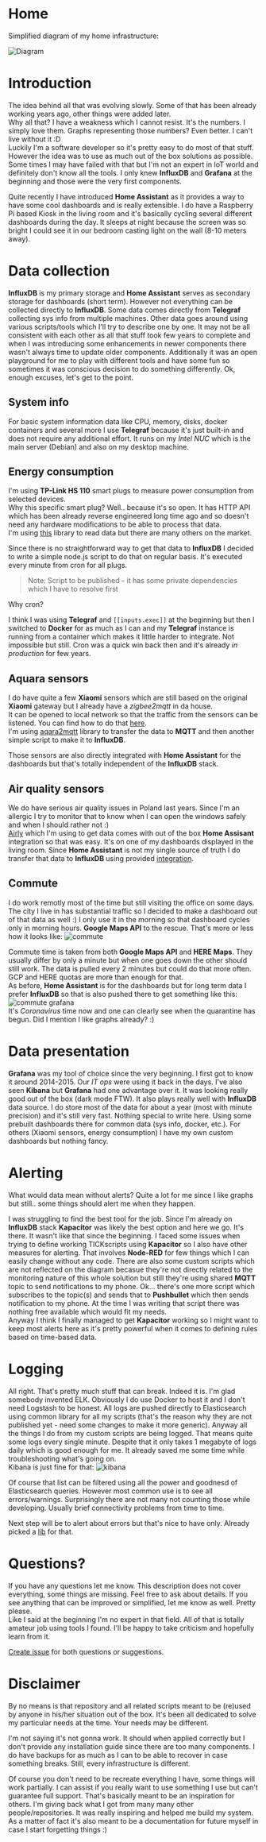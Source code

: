# Home

Simplified diagram of my home infrastructure:

![Diagram](diagram.png)

# Introduction

The idea behind all that was evolving slowly. Some of that has been already working years ago, other things were added later.  
Why all that? I have a weakness which I cannot resist. It's the numbers. I simply love them. Graphs representing those numbers? Even better. I can't live without it :D  
Luckily I'm a software developer so it's pretty easy to do most of that stuff. However the idea was to use as much out of the box solutions as possible. Some times I may have failed with that but I'm not an expert in IoT world and definitely don't know all the tools. I only knew **InfluxDB** and **Grafana** at the beginning and those were the very first components.

Quite recently I have introduced **Home Assistant** as it provides a way to have some cool dashboards and is really extensible. I do have a Raspberry Pi based Kiosk in the living room and it's basically cycling several different dashboards during the day. It sleeps at night because the screen was so bright I could see it in our bedroom casting light on the wall (8-10 meters away).

# Data collection

**InfluxDB** is my primary storage and **Home Assistant** serves as secondary storage for dashboards (short term). However not everything can be collected directly to **InfluxDB**. Some data comes directly from **Telegraf** collecting sys info from multiple machines. Other data goes around using various scripts/tools which I'll try to describe one by one.
It may not be all consistent with each other as all that stuff took few years to complete and when I was introducing some enhancements in newer components there wasn't always time to update older components. Additionally it was an open playground for me to play with different tools and have some fun so sometimes it was conscious decision to do something differently. Ok, enough excuses, let's get to the point.

## System info

For basic system information data like CPU, memory, disks, docker containers and several more I use **Telegraf** because it's just built-in and does not require any additional effort. It runs on my *Intel NUC* which is the main server (Debian) and also on my desktop machine.

## Energy consumption

I'm using **TP-Link HS 110** smart plugs to measure power consumption from selected devices.  
Why this specific smart plug? Well.. because it's so open. It has HTTP API which has been already reverse engineered long time ago and so doesn't need any hardware modifications to be able to process that data.  
I'm using [this](https://www.npmjs.com/package/tplink-smarthome-api) library to read data but there are many others on the market.

Since there is no straightforward way to get that data to **InfluxDB** I decided to write a simple node.js script to do that on regular basis. It's executed every minute from cron for all plugs.

> Note: Script to be published - it has some private dependencies which I have to resolve first

Why cron?  

I think I was using **Telegraf** and `[[inputs.exec]]` at the beginning but then I switched to **Docker** for as much as I can and my **Telegraf** instance is running from a container which makes it little harder to integrate. Not impossible but still. Cron was a quick win back then and it's already *in production* for few years.

## Aquara sensors

I do have quite a few **Xiaomi** sensors which are still based on the original **Xiaomi** gateway but I already have a *zigbee2mqtt* in da house.  
It can be opened to local network so that the traffic from the sensors can be listened. You can find how to do that [here](https://www.domoticz.com/wiki/Xiaomi_Gateway_(Aqara)#Adding_the_Xiaomi_Gateway_to_Domoticz).  
I'm using [aqara2mqtt](https://www.npmjs.com/package/aqara2mqtt) library to transfer the data to **MQTT** and then another simple script to make it to **InfluxDB**.

Those sensors are also directly integrated with **Home Assistant** for the dashboards but that's totally independent of the **InfluxDB** stack.

## Air quality sensors

We do have serious air quality issues in Poland last years. Since I'm an allergic I try to monitor that to know when I can open the windows safely and when I should rather not :)  
[Airly](https://airly.eu/en/) which I'm using to get data comes with out of the box **Home Assisant** integration so that was easy. It's on one of my dashboards displayed in the living room. Since **Home Assistant** is not my single source of truth I do transfer that data to **InfluxDB** using provided [integration](https://www.home-assistant.io/integrations/influxdb/).

## Commute

I do work remotly most of the time but still visiting the office on some days. The city I live in has substantial traffic so I decided to make a dashboard out of that data as well :) I only use it in the morning so that dashboard cycles only in morning hours. 
**Google Maps API** to the rescue. That's more or less how it looks like:
![commute](commute.png)

Commute time is taken from both **Google Maps API** and **HERE Maps**. They usually differ by only a minute but when one goes down the other should still work. The data is pulled every 2 minutes but could do that more often. GCP and HERE quotas are more than enough for that.  
As before, **Home Assistant** is for the dashboards but for long term data I prefer **InfluxDB** so that is also pushed there to get something like this:
![commute grafana](commute_grafana.png)  
It's *Coronavirus* time now and one can clearly see when the quarantine has begun. Did I mention I like graphs already? :)

# Data presentation

**Grafana** was my tool of choice since the very beginning. I first got to know it around 2014-2015. Our *IT ops* were using it back in the days. I've also seen **Kibana** but **Grafana** had one advantage over it. It was looking really good out of the box (dark mode FTW). It also plays really well with **InfluxDB** data source. I do store most of the data for about a year (most with minute precision) and it's still very fast.
Nothing special to write here. Using some prebuilt dashboards there for common data (sys info, docker, etc.). For others (Xiaomi sensors, energy consumption) I have my own custom dashboards but nothing fancy.

# Alerting

What would data mean without alerts? Quite a lot for me since I like graphs but still.. some things should alert me when they happen.

I was struggling to find the best tool for the job. Since I'm already on **InfluxDB** stack **Kapacitor** was likely the best option and here we go. It's there. It wasn't like that since the beginning. I faced some issues when trying to define working TICKscripts using **Kapacitor** so I also have other measures for alerting. That involves **Node-RED** for few things which I can easily change without any code. There are also some custom scripts which are not reflected on the diagram becasue they're not directly related to the monitoring nature of this whole solution but still they're using shared **MQTT** topic to send notifications to my phone. Ok... there's one more script which subscribes to the topic(s) and sends that to **Pushbullet** which then sends notification to my phone.
At the time I was writing that script there was nothing free available which would fit my needs.  
Anyway I think I finally managed to get **Kapacitor** working so I might want to keep most alerts here as it's pretty powerful when it comes to defining rules based on time-based data.

# Logging

All right. That's pretty much stuff that can break. Indeed it is. I'm glad somebody invented ELK. Obviously I do use Docker to host it and I don't need Logstash to be honest. All logs are pushed directly to Elasticsearch using common library for all my scripts (that's the reason why they are not published yet - need some changes to make it more generic). Anyway all the things I do from my custom scripts are being logged. That means quite some logs every single minute. Despite that it only takes 1 megabyte of logs daily which is good enough for me. It already saved me some time while troubleshooting what's going on.  
Kibana is just fine for that:
![kibana](logs.png)

Of course that list can be filtered using all the power and goodnesd of Elasticsearch queries. However most common use is to see all errors/warnings. Surprisingly there are not many not counting those while developing. Usually brief connectivity problems from time to time.

Next step will be to alert about errors but that's nice to have only. Already picked a [lib](https://github.com/Yelp/elastalert) for that. 

# Questions?

If you have any questions let me know. This description does not cover everything, some things are missing. Feel free to ask about details. 
If you see anything that can be improved or simplified, let me know as well. Pretty please.  
Like I said at the beginning I'm no expert in that field. All of that is totally amateur job using tools I found. I'll be happy to take criticism and hopefully learn from it.

[Create issue](https://github.com/ipatalas/home/issues/new) for both questions or suggestions. 

# Disclaimer

By no means is that repository and all related scripts meant to be (re)used by anyone in his/her situation out of the box. It's been all dedicated to solve my particular needs at the time. Your needs may be different.

I'm not saying it's not gonna work. It should when applied correctly but I don't provide any installation guide since there are too many components. I do have backups for as much as I can to be  able to recover in case something breaks. Still, every infrastructure is different.

Of course you don't need to be recreate everything I have, some things will work partially. I can assist if you really want to use something I use but can't guarantee full support.
That's basically meant to be an inspiration for others. I'm giving back what I got from many many other people/repositories. It was really inspiring and helped me build my system.  
As a matter of fact it's also meant to be a documentation for future myself in case I start forgetting things :)